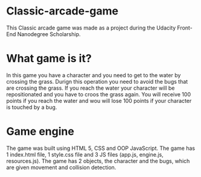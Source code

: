 # Classic-arcade-game

This Classic arcade game was made as a project during the Udacity Front-End Nanodegree Scholarship.

# What game is it?

In this game you have a character and you need to get to the water by crossing the grass. Durign this operation you need to avoid the bugs that are crossing the grass. If you reach the water your character will be repositionated and you have to croos the grass again. You will receive 100 points if you reach the water and wou will lose 100 points if your character is touched by a bug. 

# Game engine 

The game was built using HTML 5, CSS and OOP JavaScript. The game has 1 index.html file, 1 style.css file and 3 JS files (app.js, engine.js, resources.js).
The game has 2 objects, the character and the bugs, which are given movement and collision detection.
